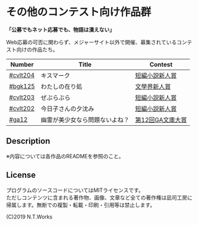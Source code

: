 # その他のコンテスト向け作品群

**「公募でもネット応募でも、物語は潰えない」**

Web応募の可否に関わらず、メジャーサイト以外で開催、募集されているコンテスト向けの作品たち。

| Number | Title | Contest |
| --- | --- | --- |
| [#cvlt204](cobalt/README204.md) | キスマーク | [短編小説新人賞](http://cobalt.shueisha.co.jp/write/newface-award-apply/) |
| [#bgk125](arika/README.md) | わたしの在り処 | [文學界新人賞](https://www.bunshun.co.jp/mag/bungakukai/bungakukai_prize.htm) |
| [#cvlt203](cobalt/README.md) | ぜぶらぶら | [短編小説新人賞](http://cobalt.shueisha.co.jp/write/newface-award-apply/) |
| [#cvlt202](kyoko/README.md) | 今日子さんの夕沈み | [短編小説新人賞](http://cobalt.shueisha.co.jp/write/newface-award-apply/) |
| [#ga12](yubijo/README.md) | 幽霊が美少女なら問題ないよね？ | [第12回GA文庫大賞](https://ga.sbcr.jp/novel/taisyo/guide.html) |

## Description

※内容については各作品のREADMEを参照のこと。

## License

プログラムのソースコードについてはMITライセンスです。  
ただしコンテンツに含まれる著作物、画像、文章など全ての著作権は凪司工房に帰属します。無断での複製・転載・印刷・引用等は禁止します。

(C)2019 N.T.Works

